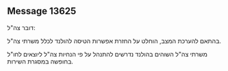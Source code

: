 ## Message 13625

דובר צה"ל:

בהתאם להערכת המצב, הוחלט על החזרת אפשרות הטיסה להולנד לכלל משרתי צה"ל.

משרתי צה"ל השוהים בהולנד נדרשים להתנהל על פי הנחיות צה"ל ליוצאים לחו"ל בחופשה במסגרת השירות.

